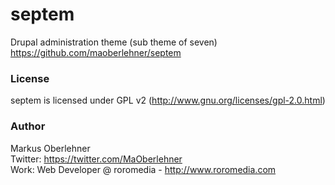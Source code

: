 # septem
Drupal administration theme (sub theme of seven)  
https://github.com/maoberlehner/septem

### License
septem is licensed under GPL v2 (http://www.gnu.org/licenses/gpl-2.0.html)

### Author
Markus Oberlehner  
Twitter: https://twitter.com/MaOberlehner  
Work: Web Developer @ roromedia - http://www.roromedia.com